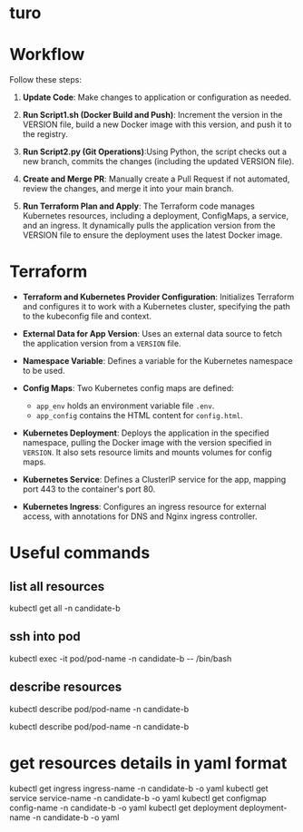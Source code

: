 # turo

# Workflow 
Follow these steps:

1. **Update Code**: Make changes to application or configuration as needed.

2. **Run Script1.sh (Docker Build and Push)**: Increment the version in the VERSION file, build a new Docker image with this version, and push it to the registry.

3. **Run Script2.py (Git Operations)**:Using Python, the script checks out a new branch, commits the changes (including the updated VERSION file).

4. **Create and Merge PR**: Manually create a Pull Request if not automated, review the changes, and merge it into your main branch.

5. **Run Terraform Plan and Apply**: The Terraform code manages Kubernetes resources, including a deployment, ConfigMaps, a service, and an ingress. It dynamically pulls the application version from the VERSION file to ensure the deployment uses the latest Docker image. 


# Terraform

- **Terraform and Kubernetes Provider Configuration**: Initializes Terraform and configures it to work with a Kubernetes cluster, specifying the path to the kubeconfig file and context.

- **External Data for App Version**: Uses an external data source to fetch the application version from a `VERSION` file.

- **Namespace Variable**: Defines a variable for the Kubernetes namespace to be used.

- **Config Maps**: Two Kubernetes config maps are defined:
  - `app_env` holds an environment variable file `.env`.
  - `app_config` contains the HTML content for `config.html`.

- **Kubernetes Deployment**: Deploys the application in the specified namespace, pulling the Docker image with the version specified in `VERSION`. It also sets resource limits and mounts volumes for config maps.

- **Kubernetes Service**: Defines a ClusterIP service for the app, mapping port 443 to the container's port 80.

- **Kubernetes Ingress**: Configures an ingress resource for external access, with annotations for DNS and Nginx ingress controller. 


# Useful commands

## list all resources
kubectl get all -n candidate-b

## ssh into pod 
kubectl exec -it pod/pod-name -n candidate-b   -- /bin/bash

## describe resources
kubectl describe pod/pod-name -n candidate-b

kubectl describe pod/pod-name -n candidate-b

# get resources details in yaml format
kubectl get ingress ingress-name -n candidate-b  -o yaml
kubectl get service service-name -n candidate-b  -o yaml
kubectl get configmap config-name -n candidate-b  -o yaml
kubectl get deployment deployment-name -n candidate-b  -o yaml
